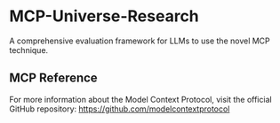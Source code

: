 # MCP-Universe-Research
A comprehensive evaluation framework for LLMs to use the novel MCP technique.

## MCP Reference
For more information about the Model Context Protocol, visit the official GitHub repository: https://github.com/modelcontextprotocol